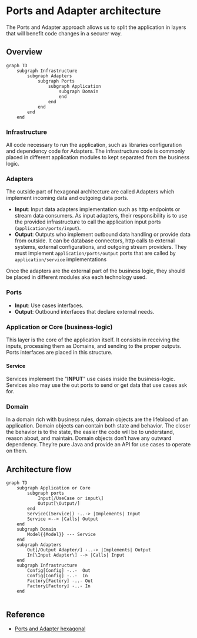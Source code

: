 # Ports and Adapter architecture

The Ports and Adapter approach allows us to split the application in layers that will benefit code changes in a securer way.

## Overview

```mermaid
graph TD
    subgraph Infrastructure
        subgraph Adapters
            subgraph Ports
                subgraph Application
                    subgraph Domain                                          
                    end
                end
            end 
        end        
    end
```
### Infrastructure

All code necessary to run the application, such as libraries configuration and dependency code for Adapters. 
The infrastructure code is commonly placed in different application modules to kept separated from the business logic.

### Adapters
The outside part of hexagonal architecture are called Adapters which implement incoming data and outgoing data ports.

- **Input**: Input data adapters implementation such as http endpoints or stream data consumers. As input adapters,
  their responsibility is to use the provided infrastructure to call the application input ports (`application/ports/input`).
- **Output**: Outputs who implement outbound data handling or provide data from outside. It can be database connectors,
  http calls to external systems, external configurations, and outgoing stream providers. They must implement
  `application/ports/output` ports that are called by `application/service` implementations

Once the adapters are the external part of the business logic, they should be placed in different modules aka each technology used.

### Ports
- **Input**: Use cases interfaces.
- **Output**: Outbound interfaces that declare external needs.

### Application or Core (business-logic)

This layer is the core of the application itself. It consists in receiving the inputs, processing them as Domains, 
and sending to the proper outputs. Ports interfaces are placed in this structure.

#### Service

Services implement the "**INPUT**" use cases inside the business-logic.
Services also may use the out ports to send or get data that use cases ask for.

### Domain

In a domain rich with business rules, domain objects are the lifeblood of an application. Domain objects can contain 
both state and behavior. 
The closer the behavior is to the state, the easier the code will be to understand, reason about, and maintain.
Domain objects don’t have any outward dependency. They’re pure Java and provide an API for use cases to operate on them. 

## Architecture flow

```mermaid
graph TD
    subgraph Application or Core
        subgraph ports
            Input[/UseCase or input\]
            Output[\Output/]
        end
        Service((Service)) -..-> |Implements| Input
        Service <--> |Calls| Output
    end
    subgraph Domain
        Model{{Model}} --- Service                
    end
    subgraph Adapters
        Out[/Output Adapter/] -..-> |Implements| Output
        In[\Input Adapter\] --> |Calls| Input        
    end
    subgraph Infrastructure        
        Config[Config] -..-  Out
        Config[Config] -..-  In        
        Factory[Factory] -..- Out
        Factory[Factory] -..- In                  
    end
        
```

## Reference

- [Ports and Adapter hexagonal](https://reflectoring.io/spring-hexagonal/)